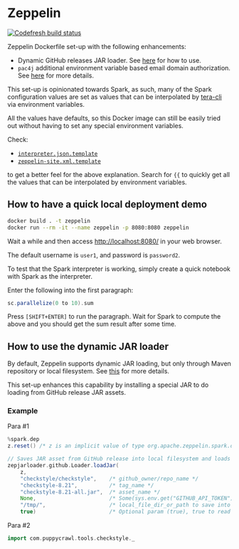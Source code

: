 # Zeppelin

[![Codefresh build status]( https://g.codefresh.io/api/badges/pipeline/dsaid/datagovsg%2Fzeppelin%2Fzeppelin?branch=master&key=eyJhbGciOiJIUzI1NiJ9.NWNhNDBjNDA1MTMxODZjZjdhMTUyYjQx.uEnKk6__Qzfhrurzdo57Oly3AhBgrjFWZZrovG-m-8E&type=cf-1)]( https://g.codefresh.io/pipelines/zeppelin/builds?repoOwner=datagovsg&repoName=zeppelin&serviceName=datagovsg%2Fzeppelin&filter=trigger:build~Build;branch:master;pipeline:5cf86ebd38d1cd3c3a44c178~zeppelin)

Zeppelin Dockerfile set-up with the following enhancements:

- Dynamic GitHub releases JAR loader. See
  [here](#how-to-use-the-dynamic-JAR-loader) for how to use.
- `pac4j` additional environment variable based email domain authorization.
  See [here](https://github.com/datagovsg/pac4j-authorizer) for more details.

This set-up is opinionated towards Spark, as such, many of the Spark
configuration values are set as values that can be interpolated by
[tera-cli](https://github.com/guangie88/tera-cli) via environment variables.

All the values have defaults, so this Docker image can still be easily tried out
without having to set any special environment variables.

Check:

- [`interpreter.json.template`](docker/conf/interpreter.json.template)
- [`zeppelin-site.xml.template`](docker/conf/zeppelin-site.xml.template)

to get a better feel for the above explanation. Search for `{{` to quickly get
all the values that can be interpolated by environment variables.

## How to have a quick local deployment demo

```bash
docker build . -t zeppelin
docker run --rm -it --name zeppelin -p 8080:8080 zeppelin
```

Wait a while and then access <http://localhost:8080/> in your web browser.

The default username is `user1`, and password is `password2`.

To test that the Spark interpreter is working, simply create a quick notebook
with Spark as the interpreter.

Enter the following into the first paragraph:

```scala
sc.parallelize(0 to 10).sum
```

Press `[SHIFT+ENTER]` to run the paragraph. Wait for Spark to compute the above
and you should get the sum result after some time.

## How to use the dynamic JAR loader

By default, Zeppelin supports dynamic JAR loading, but only through Maven
repository or local filesystem. See
[this](https://zeppelin.apache.org/docs/latest/interpreter/spark.html#3-dynamic-dependency-loading-via-sparkdep-interpreter)
for more details.

This set-up enhances this capability by
installing a special JAR to do loading from GitHub release JAR assets.

### Example

Para #1

```scala
%spark.dep
z.reset() /* z is an implicit value of type org.apache.zeppelin.spark.dep.SparkDependencyContext */

// Saves JAR asset from GitHub release into local filesystem and loads JAR
zepjarloader.github.Loader.loadJar(
    z,
    "checkstyle/checkstyle",    /* github_owner/repo_name */
    "checkstyle-8.21",          /* tag_name */
    "checkstyle-8.21-all.jar",  /* asset_name */
    None,                       /* Some(sys.env.get("GITHUB_API_TOKEN").get) if private repo, None if no token needed */
    "/tmp/",                    /* local_file_dir_or_path to save into */
    true)                       /* Optional param (true), true to read from local_file_path first (cache), false to always fetch from scratch */
```

Para #2

```scala
import com.puppycrawl.tools.checkstyle._
```
